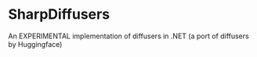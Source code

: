 # SharpDiffusers
An EXPERIMENTAL implementation of diffusers in .NET (a port of diffusers by Huggingface)
